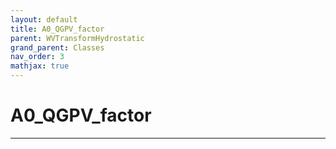 ```yaml
---
layout: default
title: A0_QGPV_factor
parent: WVTransformHydrostatic
grand_parent: Classes
nav_order: 3
mathjax: true
---
```


#  A0_QGPV_factor




---

